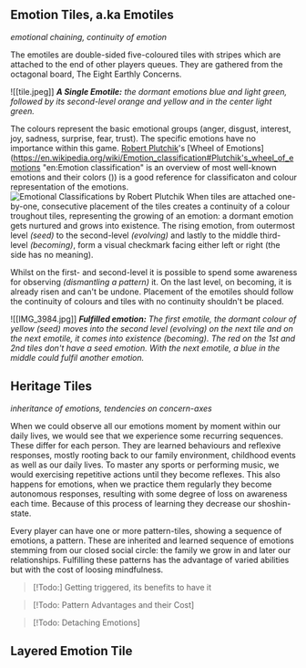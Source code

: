 ## Emotion Tiles, a.ka Emotiles

*emotional chaining, continuity of emotion*

The emotiles are double-sided five-coloured tiles with stripes which are attached to the end of other players queues. They are gathered from the octagonal board, The Eight Earthly Concerns. 

![[tile.jpeg]]
***A Single Emotile:** the dormant emotions blue and light green, followed by its second-level orange and yellow and in the center light green.*

The colours represent the basic emotional groups (anger, disgust, interest, joy, sadness, surprise, fear, trust). The specific emotions have no importance within this game. [Robert Plutchik](https://en.wikipedia.org/wiki/Robert_Plutchik "en:Robert Plutchik")'s [Wheel of Emotions](https://en.wikipedia.org/wiki/Emotion_classification#Plutchik's_wheel_of_emotions "en:Emotion classification" is an overview of most well-known emotions and their colors ()) is a good reference for classificaton and colour representation of the emotions.
![Emotional Classifications by Robert Plutchik](Plutchik-emotions.png)
When tiles are attached one-by-one, consecutive placement of the tiles creates a continuity of a colour troughout tiles, representing the growing of an emotion: a dormant emotion gets nurtured and grows into existence. The rising emotion, from outermost level *(seed)* to the second-level *(evolving)* and lastly to the middle third-level *(becoming)*, form a visual checkmark facing either left or right (the side has no meaning). 

Whilst on the first- and second-level it is possible to spend some awareness for observing *(dismantling a pattern)* it. On the last level, on becoming, it is already risen and can't be undone. Placement of the emotiles should follow the continuity of colours and tiles with no continuity shouldn't be placed.

 ![[IMG_3984.jpg]]
***Fulfilled emotion:** The first emotile, the dormant colour of yellow *(seed)* moves into the second level *(evolving)* on the next tile and on the next emotile, it comes into existence *(becoming)*. The red on the 1st and 2nd tiles don't have a seed emotion. With the next emotile, a blue in the middle could fulfil another emotion.*
## Heritage Tiles

*inheritance of emotions, tendencies on concern-axes*

When we could observe all our emotions moment by moment within our daily lives, we would see that we experience some recurring sequences. These differ for each person. They are learned behaviours and reflexive responses, mostly rooting back to our family environment, childhood events as well as our daily lives. To master any sports or performing music, we would exercising repetitive actions until they become reflexes. This also happens for emotions, when we practice them regularly they become autonomous responses, resulting with some degree of loss on awareness each time. Because of this process of learning they decrease our shoshin-state.

Every player can have one or more pattern-tiles, showing a sequence of emotions, a pattern. These are inherited and learned sequence of emotions stemming from our closed social circle: the family we grow in and later our relationships. Fulfilling these patterns has the advantage of varied abilities but with the cost of loosing mindfulness.

> [!Todo:] Getting triggered, its benefits to have it

> [!Todo: Pattern Advantages and their Cost] 

> [!Todo: Detaching Emotions]
## Layered Emotion Tile


